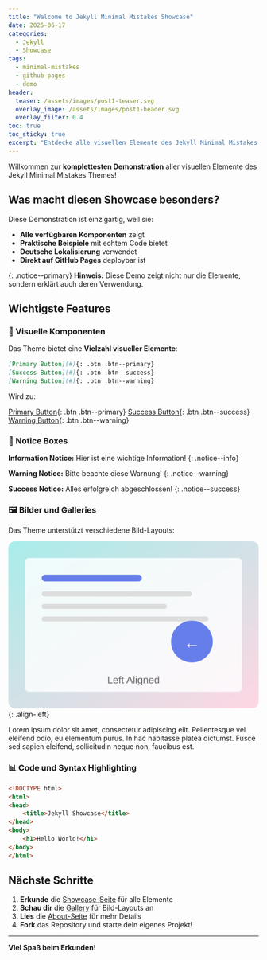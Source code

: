 ```yaml
---
title: "Welcome to Jekyll Minimal Mistakes Showcase"
date: 2025-06-17
categories:
  - Jekyll
  - Showcase
tags:
  - minimal-mistakes
  - github-pages
  - demo
header:
  teaser: /assets/images/post1-teaser.svg
  overlay_image: /assets/images/post1-header.svg
  overlay_filter: 0.4
toc: true
toc_sticky: true
excerpt: "Entdecke alle visuellen Elemente des Jekyll Minimal Mistakes Themes in diesem umfassenden Showcase."
---
```


Willkommen zur **komplettesten Demonstration** aller visuellen Elemente des Jekyll Minimal Mistakes Themes!

## Was macht diesen Showcase besonders?

Diese Demonstration ist einzigartig, weil sie:

- **Alle verfügbaren Komponenten** zeigt
- **Praktische Beispiele** mit echtem Code bietet  
- **Deutsche Lokalisierung** verwendet
- **Direkt auf GitHub Pages** deploybar ist

{: .notice--primary}
**Hinweis:** Diese Demo zeigt nicht nur die Elemente, sondern erklärt auch deren Verwendung.

## Wichtigste Features

### 🎨 Visuelle Komponenten

Das Theme bietet eine **Vielzahl visueller Elemente**:

```markdown
[Primary Button](#){: .btn .btn--primary}
[Success Button](#){: .btn .btn--success}
[Warning Button](#){: .btn .btn--warning}
```

Wird zu:

[Primary Button](#){: .btn .btn--primary}
[Success Button](#){: .btn .btn--success}
[Warning Button](#){: .btn .btn--warning}

### 📝 Notice Boxes

**Information Notice:** Hier ist eine wichtige Information!
{: .notice--info}

**Warning Notice:** Bitte beachte diese Warnung!
{: .notice--warning}

**Success Notice:** Alles erfolgreich abgeschlossen!
{: .notice--success}

### 🖼 Bilder und Galleries

Das Theme unterstützt verschiedene Bild-Layouts:

![Links ausgerichtetes Bild](/assets/images/example-left.svg){: .align-left}

Lorem ipsum dolor sit amet, consectetur adipiscing elit. Pellentesque vel eleifend odio, eu elementum purus. In hac habitasse platea dictumst. Fusce sed sapien eleifend, sollicitudin neque non, faucibus est.

### 📊 Code und Syntax Highlighting

```html
<!DOCTYPE html>
<html>
<head>
    <title>Jekyll Showcase</title>
</head>
<body>
    <h1>Hello World!</h1>
</body>
</html>
```

## Nächste Schritte

1. **Erkunde** die [Showcase-Seite](/showcase/) für alle Elemente
2. **Schau dir** die [Gallery](/gallery/) für Bild-Layouts an
3. **Lies** die [About-Seite](/about/) für mehr Details
4. **Fork** das Repository und starte dein eigenes Projekt!

---

**Viel Spaß beim Erkunden!**
